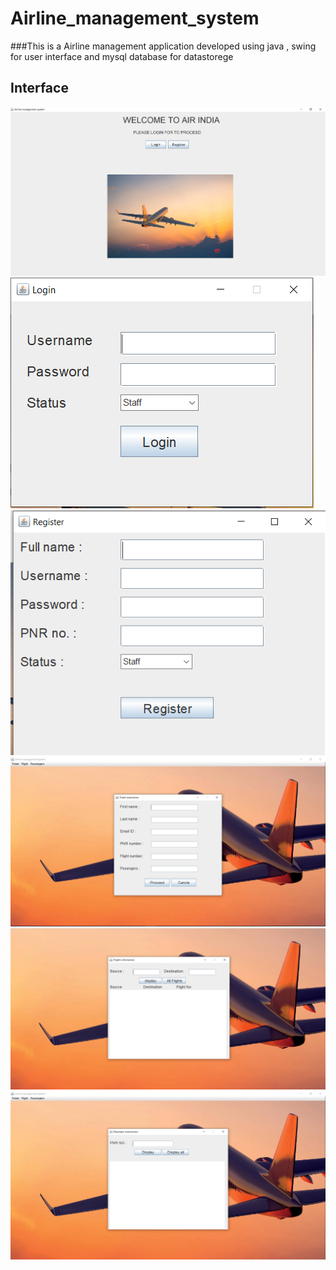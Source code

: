 # Airline_management_system
###This is a Airline management application developed using java , swing for user interface and mysql database for datastorege
## Interface
<img src="imgs/ams1.PNG" >
<img src="imgs/ams2.PNG" >
<img src="imgs/ams3.PNG" >
<img src="imgs/ams4.PNG" >
<img src="imgs/ams5.PNG" >
<img src="imgs/ams6.PNG" >
